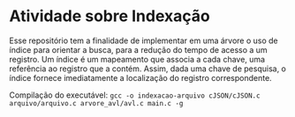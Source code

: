 # Atividade sobre Indexação

Esse repositório tem a finalidade de implementar em uma árvore o uso de índice para orientar a busca, para a redução do tempo de acesso a um registro. 
Um índice é um mapeamento que associa a cada chave, uma referência ao registro que a contém. Assim, dada uma chave de pesquisa, o índice fornece imediatamente a localização do registro correspondente.

Compilação do executável:
```gcc -o indexacao-arquivo cJSON/cJSON.c arquivo/arquivo.c arvore_avl/avl.c main.c -g```